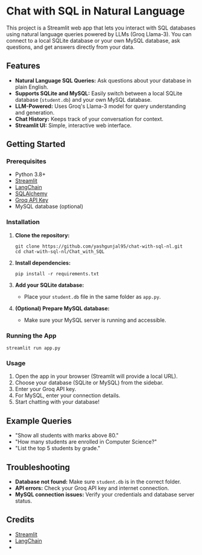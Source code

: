# Chat with SQL in Natural Language

This project is a Streamlit web app that lets you interact with SQL databases using natural language queries powered by LLMs (Groq Llama-3). You can connect to a local SQLite database or your own MySQL database, ask questions, and get answers directly from your data.

## Features

- **Natural Language SQL Queries:** Ask questions about your database in plain English.
- **Supports SQLite and MySQL:** Easily switch between a local SQLite database (`student.db`) and your own MySQL database.
- **LLM-Powered:** Uses Groq's Llama-3 model for query understanding and generation.
- **Chat History:** Keeps track of your conversation for context.
- **Streamlit UI:** Simple, interactive web interface.

## Getting Started

### Prerequisites

- Python 3.8+
- [Streamlit](https://streamlit.io/)
- [LangChain](https://python.langchain.com/)
- [SQLAlchemy](https://www.sqlalchemy.org/)
- [Groq API Key](https://groq.com/)
- MySQL database (optional)

### Installation

1. **Clone the repository:**
   ```
   git clone https://github.com/yashgunjal95/chat-with-sql-nl.git
   cd chat-with-sql-nl/Chat_with_SQL
   ```

2. **Install dependencies:**
   ```
   pip install -r requirements.txt
   ```

3. **Add your SQLite database:**
   - Place your `student.db` file in the same folder as `app.py`.

4. **(Optional) Prepare MySQL database:**
   - Make sure your MySQL server is running and accessible.

### Running the App

```
streamlit run app.py
```

### Usage

1. Open the app in your browser (Streamlit will provide a local URL).
2. Choose your database (SQLite or MySQL) from the sidebar.
3. Enter your Groq API key.
4. For MySQL, enter your connection details.
5. Start chatting with your database!

## Example Queries

- "Show all students with marks above 80."
- "How many students are enrolled in Computer Science?"
- "List the top 5 students by grade."

## Troubleshooting

- **Database not found:** Make sure `student.db` is in the correct folder.
- **API errors:** Check your Groq API key and internet connection.
- **MySQL connection issues:** Verify your credentials and database server status.

## Credits

- [Streamlit](https://streamlit.io/)
- [LangChain](https://python.langchain.com/)
-